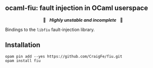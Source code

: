 ## ocaml-fiu: fault injection in OCaml userspace

<p align="center">🚧&nbsp;&nbsp;&nbsp;<b><i>Highly unstable and incomplete</i></b>&nbsp;&nbsp;&nbsp;🚧</p>

Bindings to the `libfiu` fault-injection library.

## Installation

```
opam pin add --yes https://github.com/CraigFe/fiu.git
opam install fiu
```
